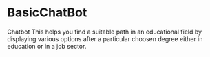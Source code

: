 # BasicChatBot
Chatbot 
This helps you find a suitable path in an educational field by displaying various options after a particular choosen degree either in education or in a job  sector.
